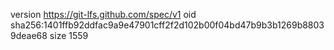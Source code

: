 version https://git-lfs.github.com/spec/v1
oid sha256:1401ffb92ddfac9a9e47901cff2f2d102b00f04bd47b9b3b1269b88039deae68
size 1559
